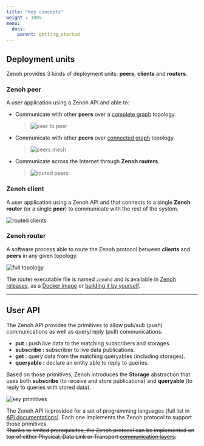 ```yaml
---
title: "Key concepts"
weight : 1005
menu:
  docs:
    parent: getting_started
---
```


## Deployment units

Zenoh provides 3 kinds of deployment units: **peers**, **clients** and **routers**.

### Zenoh peer
A user application using a Zenoh API and able to:
- Communicate with other **peers** over a [complete graph](https://en.wikipedia.org/wiki/Complete_graph) topology.
    > ![peer to peer](/img/peer_to_peer.png "peer to peer")

- Communicate with other **peers** over [connected graph](https://en.wikipedia.org/wiki/Connectivity_(graph_theory)#Connected_vertices_and_graphs) topology.
    > ![peers mesh](/img/peers_mesh.png "peers mesh")

- Communicate across the Internet through **Zenoh routers**.
    > ![routed peers](/img/routed_peers.png "routed peers")

### Zenoh client
A user application using a Zenoh API and that connects to a single **Zenoh router** (or a single **peer**) to communicate with the rest of the system.

![routed clients](/img/routed_clients.png "routed clients")

### Zenoh router
A software process able to route the Zenoh protocol between **clients** and **peers** in any given topology.

![full topology](/img/full_topology.png "full topology" )

The router executable file is named `zenohd` and is available in [Zenoh releases](../installation#installing-zenohs-router), as a [Docker image](../quick-test) or [building it by yourself](https://github.com/eclipse-zenoh/zenoh#how-to-build-it).

------
## User API

The Zenoh API provides the primitives to allow pub/sub (push) communications as well as query/reply (pull) communications:
 - **put :** push live data to the matching subscribers and storages.
 - **subscribe :** subscriber to live data publications.
 - **get :** query data from the matching queryables (including storages).
 - **queryable :** declare an entity able to reply to queries.

Based on those primitives, Zenoh introduces the **Storage** abstraction that uses both **subscribe** (to receive and store publications) and **queryable** (to reply to queries with stored data).

![key primitives](/img/key_primitives_v0.6.png "key primitives")

The Zenoh API is provided for a set of programming languages (full list in [API documentations](../APIs/APIs)). Each one implements the Zenoh protocol to support those primitives.  
~~Thanks to limited prerequisites, the Zenoh protocol can be implemented on top of either Physical, Data Link or Transport [communication layers](https://en.wikipedia.org/wiki/OSI_model).~~